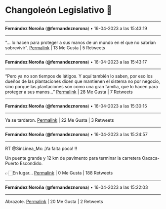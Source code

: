 # Changoleón Legislativo 🙈
*****
**Fernández Noroña** (**@fernandeznorona**) • 16-04-2023 a las 15:43:19
*****
“… lo hacen para proteger a sus manos de un mundo en el que no sabrían sobrevivir”.
[Permalink](https://twitter.com/fernandeznorona/status/1647747528601812993) | 13 Me Gusta | 5 Retweets
*****
**Fernández Noroña** (**@fernandeznorona**) • 16-04-2023 a las 15:43:17
*****
“Pero ya no son tiempos de látigos. Y aquí también lo saben, por eso los dueños de las plantaciones dicen que mantienen el sistema no por negocio, sino porque las plantaciones son como una gran familia, que lo hacen para proteger a sus manos…”
[Permalink](https://twitter.com/fernandeznorona/status/1647747521102467072) | 28 Me Gusta | 7 Retweets
*****
**Fernández Noroña** (**@fernandeznorona**) • 16-04-2023 a las 15:30:15
*****
Ya se tardaron.
[Permalink](https://twitter.com/fernandeznorona/status/1647744242280701952) | 22 Me Gusta | 3 Retweets
*****
**Fernández Noroña** (**@fernandeznorona**) • 16-04-2023 a las 15:24:57
*****
RT @SinLinea_Mx: ¡Ya falta poco! ‼️


Un puente grande y 12 km de pavimento para terminar la carretera Oaxaca-Puerto Escondido. 


👉🏻En lugar…
[Permalink](https://twitter.com/fernandeznorona/status/1647742907011551236) | 0 Me Gusta | 188 Retweets
*****
**Fernández Noroña** (**@fernandeznorona**) • 16-04-2023 a las 15:22:03
*****
Abrazote.
[Permalink](https://twitter.com/fernandeznorona/status/1647742177907179521) | 20 Me Gusta | 2 Retweets